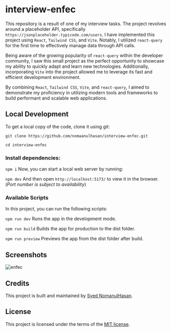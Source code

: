 # interview-enfec

This repository is a result of one of my interview tasks. The project revolves around a placeholder API, specifically ```https://jsonplaceholder.typicode.com/users```. I have implemented this project using `React`, `Tailwind CSS`, and `Vite`. Notably, I utilized `react-query` for the first time to effectively manage data through API calls.

Being aware of the growing popularity of `react-query` within the developer community, I saw this small project as the perfect opportunity to showcase my ability to quickly adapt and learn new technologies. Additionally, incorporating `Vite` into the project allowed me to leverage its fast and efficient development environment.

By combining `React`, `Tailwind CSS`, `Vite`, and `react-query`, I aimed to demonstrate my proficiency in utilizing modern tools and frameworks to build performant and scalable web applications.

## Local Development
To get a local copy of the code, clone it using git:

```git clone https://github.com/nomaanulhasan/interview-enfec.git```

```cd interview-enfec```

### Install dependencies:

```npm i```
Now, you can start a local web server by running:

```npm dev```
And then open ```http://localhost:5173/``` to view it in the browser. (*Port number is subject to availability*)

### Available Scripts
In this project, you can run the following scripts:

```npm run dev``` Runs the app in the development mode.

```npm run build``` Builds the app for production to the dist folder.

```npm run preview``` Previews the app from the dist folder after build.

## Screenshots

![enfec](/screenshots/enfec_task.png)

## Credits
This project is built and maintained by [Syed NomanulHasan](https://github.com/nomaanulhasan).

## License
This project is licensed under the terms of the [MIT license](/LICENSE).
